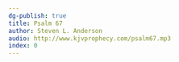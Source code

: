 ```yaml
---
dg-publish: true
title: Psalm 67
author: Steven L. Anderson
audio: http://www.kjvprophecy.com/psalm67.mp3
index: 0
---
```


